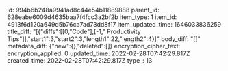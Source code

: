 id: 994b6b248a9941ad8c44e54b11889888
parent_id: 628eabe6009d4635baa7f4fcc3a2bf2b
item_type: 1
item_id: 4913f6d120a649d5b76ca7ad73dd8f17
item_updated_time: 1646033836259
title_diff: "[{\"diffs\":[[0,\"Code\"],[-1,\" Productivity Tips\"]],\"start1\":3,\"start2\":3,\"length1\":22,\"length2\":4}]"
body_diff: "[]"
metadata_diff: {"new":{},"deleted":[]}
encryption_cipher_text: 
encryption_applied: 0
updated_time: 2022-02-28T07:42:29.817Z
created_time: 2022-02-28T07:42:29.817Z
type_: 13